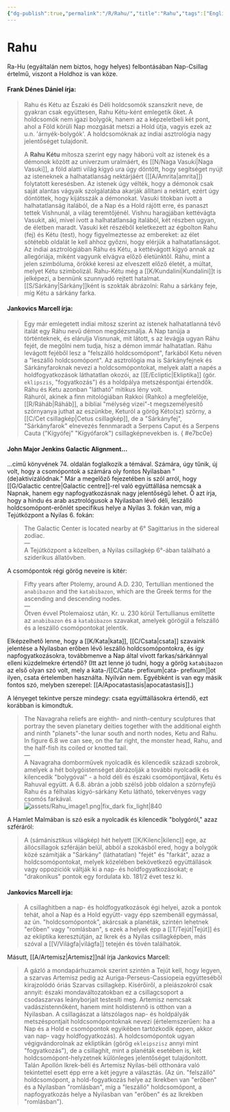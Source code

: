 ```yaml
---
{"dg-publish":true,"permalink":"/R/Rahu/","title":"Rahu","tags":["Englishtexttranslated"],"created":"2023-11-02T01:34","updated":"2025-09-23T20:32"}
---
```



# Rahu

Ra-Hu (egyáltalán nem biztos, hogy helyes) felbontásában Nap-Csillag értelmű, viszont a Holdhoz is van köze.  

#### Frank Dénes Dániel írja:

> Rahu és Kétu az Északi és Déli holdcsomók szanszkrit neve, de gyakran csak együttesen, Rahu Kétu-ként emlegetik őket. A holdcsomók nem igazi bolygók, hanem az a képzeletbeli két pont, ahol a Föld körüli Nap mozgását metszi a Hold útja, vagyis ezek az u.n. 'árnyék-bolygók'. A holdcsomóknak az indiai asztrológia nagy jelentőséget tulajdonít.  
>
> A **Rahu Kétu** mítosza szerint egy nagy háború volt az istenek és a démonok között az univerzum uralmáért, és [[N/Naga Vasuki\|Naga Vasuki]], a föld alatti világ kígyó ura úgy döntött, hogy segítséget nyújt az isteneknek a halhatatlanság nektárjáért ([[A/Amrita\|amrita]]) folytatott keresésben. Az istenek úgy vélték, hogy a démonok csak saját alantas vágyaik szolgálatába akarják állítani a nektárt, ezért úgy döntöttek, hogy kijátsszák a démonokat. Vasuki titokban ivott a halhatatlanság italából, de a Nap és a Hold rájött erre, és panaszt tettek Vishnunál, a világ teremtőjénél. Vishnu haragjában kettévágta Vasukit, aki, mivel ivott a halhatatlanság italából, két részben ugyan, de életben maradt. Vasuki két részéből keletkezett az égbolton Rahu (fej) és Kétu (test), hogy figyelmeztesse az embereket: az élet sötétebb oldalát le kell ahhoz győzni, hogy elérjük a halhatatlanságot. Az indiai asztrológiában Ráhu és Kétu, a kettévágott kígyó annak az allegóriája, miként vagyunk elvágva előző életünktől. Ráhu, mint a jelen szimbóluma, örökké keresi az elveszett előző életét, a múltat, melyet Kétu szimbolizál. Rahu-Kétu még a [[K/Kundalini\|Kundalini]]t is jelképezi, a bennünk szunnyadó rejtett hatalmat. [[S/Sárkány\|Sárkány]]ként is szokták ábrázolni: Rahu a sárkány feje, míg Kétu a sárkány farka.  

#### Jankovics Marcell írja:

> Egy már emlegetett indiai mítosz szerint az istenek halhatatlanná tévő italát egy Ráhu nevű démon megdézsmálja. A Nap tanúja a történteknek, és elárulja Visnunak, mit látott, s az levágja ugyan Ráhu fejét, de megölni nem tudja, hisz a démon immár halhatatlan. Ráhu levágott fejéből lesz a "felszálló holdcsomópont", farkából Ketu néven a "leszálló holdcsomópont". Az asztrológia ma is Sárkányfejnek és Sárkányfaroknak nevezi a holdcsomópontokat, melyek alatt a napés a holdfogyatkozások láthatatlan okozói, az [[E/Ecliptic\|Ekliptika]] (gör. `eklipszis`, "fogyatkozás") és a holdpálya metszéspontjai értendők. Ráhu és Ketu azonban "látható" mitikus lény volt.  
> Ráhuról, akinek a finn mitológiában Rakkoi (Rahko) a megfelelője, [[R/Ráháb\|Ráháb]], a bibliai "mélység vizei"-t megszemélyesítő szörnyanya juthat az eszünkbe, Keturól a görög Kéto(sz) szörny, a [[C/Cet csillagkép\|Cetus csillagkép]], de a "Sárkányfej", "Sárkányfarok" elnevezés fennmaradt a Serpens Caput és a Serpens Cauta ("Kígyófej" "Kígyófarok") csillagképnevekben is.  { #e7bc0e}


#### John Major Jenkins Galactic Alignment...

...című könyvének 74. oldalán foglalkozik a témával. Számára, úgy tűnik, új volt, hogy a csomópontok a számára oly fontos Nyilasban "(de)aktivizálódnak." Már a megelőző fejezetében is szól arról, hogy [[G/Galactic centre\|Galactic centre]]-rel való együttállása nemcsak a Napnak, hanem egy napfogyatkozásnak nagy jelentőségű lehet. Ő azt írja, hogy a hindu és arab asztrológusok a Nyilasban lévő déli, leszálló holdcsomópont-erőnlét specifikus helye a Nyilas 3. fokán van, míg a Tejútközpont a Nyilas 6. fokán:  
> The Galactic Center is located nearby at 6° Sagittarius in the sidereal zodiac.  
> —  
> A Tejútközpont a közelben, a Nyilas csillagkép 6°-ában található a sziderikus állatövben.  

A csomópontok régi görög neveire is kitér:  
> Fifty years after Ptolemy, around A.D. 230, Tertullian mentioned the `anabibazon` and the `katabibazon`, which are the Greek terms for the ascending and descending nodes.  
> —  
> Ötven évvel Ptolemaiosz után, Kr. u. 230 körül Tertullianus említette az `anabibazon` és a `katabibazon` szavakat, amelyek görögül a felszálló és a leszálló csomópontokat jelentik.

Elképzelhető lenne, hogy a [[K/Kata\|kata]], [[C/Csata\|csata]] szavaink jelentése a Nyilasban erőben lévő leszálló holdcsomópontokra, és így napfogyatkozásokra, továbbmenve a Nap által vívott farkas/sárkánnyal elleni küzdelmekre értendő? (Itt azt lenne jó tudni, hogy a görög `katabibazon` az első olyan szó volt, mely a kata-/[[C/Cata- prefixum\|cata- prefixum]]ot ilyen, csata értelemben használta. Nyilván nem. Egyébként is van egy másik fontos szó, melyben szerepel: [[A/Apocatastasis\|apocatastasis]].)  

A lényeget tekintve persze mindegy: csata együttállásokra értendő, ezt korábban is kimondtuk.  

> The Navagraha reliefs are eighth- and ninth-century sculptures that portray the seven planetary deities together with the additional eighth and ninth "planets"-the lunar south and north nodes, Ketu and Rahu. In figure 6.8 we can see, on the far right, the monster head, Rahu, and the half-fish  its coiled or knotted tail.  
> —  
> A Navagraha domborművek nyolcadik és kilencedik századi szobrok, amelyek a hét bolygóistenséget ábrázolják a további nyolcadik és kilencedik "bolygóval" - a hold déli és északi csomópontjával, Ketu és Rahuval együtt. A 6.8. ábrán a jobb szélső jobb oldalon a szörnyfejű Rahu és a félhalas kígyó-sárkány Ketu látható, tekervényes vagy csomós farkával.  
> ![assets/Rahu_image1.png|fix_dark fix_light|840](/img/user/R/assets/Rahu_image1.png)  

A Hamlet Malmában is szó esik a nyolcadik és kilencedik "bolygóról," azaz szféráról:  
> A (sámánisztikus világkép) hét helyett [[K/Kilenc\|kilenc]] ege, az állócsillagok szféráján belül, abból a szokásból ered, hogy a bolygók közé számítják a "Sárkány" (láthatatlan) "fejét" és "farkát", azaz a holdcsomópontokat, melyek közelében bekövetkező együttállások vagy oppozíciók váltják ki a nap- és holdfogyatkozásokat; e "drakonikus" pontok egy fordulata kb. 181/2 évet tesz ki.  

#### Jankovics Marcell írja:

> A csillaghitben a nap- és holdfogyatkozások égi helyei, azok a pontok tehát, ahol a Nap és a Hold együtt- vagy épp szembenáll egymással, az ún. "holdcsomópontok", akárcsak a planéták, szintén lehetnek "erőben" vagy "romlásban", s ezek a helyek épp a [[T/Tejút\|Tejút]] és az ekliptika keresztútján, az Ikrek és a Nyilas csillagképben, más szóval a [[V/Világfa\|világfa]] tetején és tövén találhatók.  

Másutt, [[A/Artemisz\|Artemisz]]nál írja Jankovics Marcell:  
> A gázló a mondapárhuzamok szerint szintén a Tejút kell, hogy legyen, a szarvas Artemisz pedig az Auriga-Perseus-Cassiopeia együtteséből kirajzolódó óriás Szarvas csillagkép. Kísérőiről, a pleiászokról csak annyit: északi mondaváltozatokban ez a csillagcsoport a csodaszarvas leányborjait testesíti meg. Artemisz nemcsak vadászistennőként, hanem mint holdistennő is otthon van a Nyilasban. A csillagászat a látszólagos nap- és holdpályák metszéspontjait holdcsomópontoknak nevezi (értelemszerűen: ha a Nap és a Hold e csomópontok egyikében tartózkodik éppen, akkor van nap- vagy holdfogyatkozás). A holdcsomópontok ugyan végigvándorolnak az ekliptikán (görög `ekleipszisz` annyi mint "fogyatkozás"), de a csillaghit, mint a planéták esetében is, két holdcsomópont-helyzetnek különleges jelentőséget tulajdonított. Talán Apollón Ikrek-béli és Artemisz Nyilas-béli otthonára való tekintettel esett épp erre a két jegyre a választás. (Az ún. "felszálló" holdcsomópont, a hold-fogyatkozás helye az Ikrekben van "erőben" és a Nyilasban "romlásban", míg a "leszálló" holdcsomópont, a napfogyatkozás helye a Nyilasban van "erőben" és az Ikrekben "romlásban").  